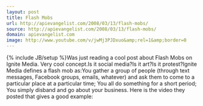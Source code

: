 ```yaml
---
layout: post
title: Flash Mobs
url: http://apievangelist.com/2008/03/13/flash-mobs/
source: http://apievangelist.com/2008/03/13/flash-mobs/
domain: apievangelist.com
image: http://www.youtube.com/v/jwMj3PJDxuo&amp;rel=1&amp;border=0
---
```

{% include JB/setup %}Was just reading a cool post about Flash Mobs on Ignite Media. Very cool concept.Is it social media?Is it art?Is it protest?Ignite Media defines a flash mob as:You gather a group of people (through text messages, Facebook groups, emails, whatever) and ask them to come to a particular place at a particular time; You all do something for a short period; You simply disband and go about your business. Here is the video they posted that gives a good example: